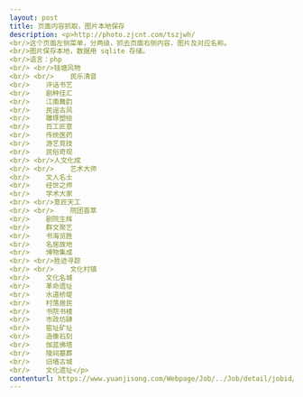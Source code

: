 ```yaml
---                
layout: post       
title: 页面内容抓取，图片本地保存           
description: <p>http://photo.zjcnt.com/tszjwh/<br/>这个页面左侧菜单，分两级，抓去页面右侧内容，图片及对应名称。<br/>图片保存本地，数据用 sqlite 存储。<br/>语言：php<br/> <br/>钱塘风物<br/> <br/>    民乐清音<br/>    评话书艺<br/>    剧种佳汇<br/>    江南舞韵<br/>    民谣古风<br/>    雕琢塑绘<br/>    百工匠意<br/>    传统医药<br/>    游艺竞技<br/>    民俗奇观<br/> <br/>人文化成<br/> <br/>    艺术大师<br/>    文人名士<br/>    经世之师<br/>    学术大家<br/> <br/>意匠天工<br/> <br/>    院团荟萃<br/>    剧院生辉<br/>    群文聚艺<br/>    书海览胜<br/>    名居故地<br/>    博物集成<br/> <br/>胜迹寻踪<br/> <br/>    文化村镇<br/>    文化名城<br/>    革命遗址<br/>    水道桥堤<br/>    村落居民<br/>    书院书楼<br/>    市政坊肆<br/>    窑址矿址<br/>    造像石刻<br/>    伽蓝佛塔<br/>    陵祠墓葬<br/>    旧墙古城<br/>    文化遗址</p>     
contenturl: https://www.yuanjisong.com/Webpage/Job/../Job/detail/jobid/101473      
---                 
```


